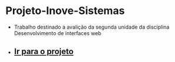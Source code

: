 # Projeto-Inove-Sistemas
- Trabalho destinado a avalição da segunda unidade da disciplina Desenvolvimento de interfaces web
- ## <a href="[https://portifolio-felipe-silva-three.vercel.app/](https://projeto-inove-sistemas.vercel.app/)" target="_blank">Ir para o projeto</a>
